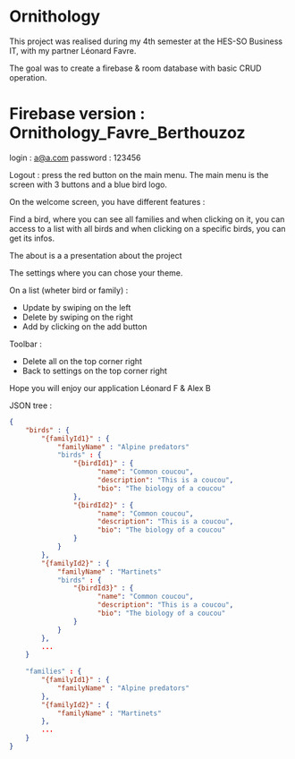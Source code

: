 # Ornithology

This project was realised during my 4th semester at the HES-SO Business IT, with my partner Léonard Favre.

The goal was to create a firebase & room database with basic CRUD operation.







# Firebase version : Ornithology_Favre_Berthouzoz

login :     a@a.com 
password :  123456

Logout : press the red button on the main menu. The main menu is the screen with 3 buttons and a blue bird logo.


On the welcome screen, you have different features : 

Find a bird, where you can see all families and when clicking on it, you can access to a list with all birds and when clicking on a specific birds, you can get its infos.

The about is a a presentation about the project

The settings where you can chose your theme.

On a list (wheter bird or family) : 
- Update by swiping on the left
- Delete by swiping on the right
- Add by clicking on the add button

Toolbar :
- Delete all on the top corner right
- Back to settings on the top corner right



Hope you will enjoy our application
Léonard F & Alex B


JSON tree :

```json
{
	"birds" : {
		"{familyId1}" : {
			"familyName" : "Alpine predators"
			"birds" : {
				"{birdId1}" : {
					  "name": "Common coucou",
					  "description": "This is a coucou",
					  "bio": "The biology of a coucou"
				},
				"{birdId2}" : {
					  "name": "Common coucou",
					  "description": "This is a coucou",
					  "bio": "The biology of a coucou"
				}
			}
		}, 
		"{familyId2}" : {
			"familyName" : "Martinets"
			"birds" : {
				"{birdId3}" : {
					  "name": "Common coucou",
					  "description": "This is a coucou",
					  "bio": "The biology of a coucou"
				}
			}
		},
		...
	}
	
	"families" : {
		"{familyId1}" : {
			"familyName" : "Alpine predators"
		}, 
		"{familyId2}" : {
			"familyName" : "Martinets"
		},
		...
	}
}

